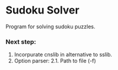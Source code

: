 # Sudoku Solver

Program for solving sudoku puzzles.

### Next step:

1. Incorpurate cnslib in alternative to sslib.
2. Option parser:
2.1. Path to file (-f)
